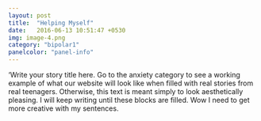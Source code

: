 ```yaml
---
layout: post
title:  "Helping Myself"
date:   2016-06-13 10:51:47 +0530
img: image-4.png
category: "bipolar1"
panelcolor: "panel-info"
---
```

‘Write your story title here. Go to the anxiety category to see a working example of what our website will look like when filled with real stories from real teenagers. Otherwise, this text is meant simply to look aesthetically pleasing. I will keep writing until these blocks are filled. Wow I need to get more creative with my sentences.